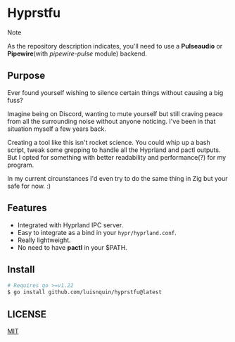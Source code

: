 # Hyprstfu

> [!NOTE]  
> As the repository description indicates, you'll need to use a **Pulseaudio** or **Pipewire**(with *pipewire-pulse* module) backend.


## Purpose

Ever found yourself wishing to silence certain things without causing a big fuss?

Imagine being on Discord, wanting to mute yourself but still craving peace from all
the surrounding noise without anyone noticing. I've been in that situation myself a
few years back.

Creating a tool like this isn't rocket science. You could whip up a bash script,
tweak some grepping to handle all the Hyprland and pactl outputs. But I opted for
something with better readability and performance(?) for my program.

In my current circunstances I'd even try to do the same thing in Zig but your safe for now. :)

## Features

 - Integrated with Hyprland IPC server.
 - Easy to integrate as a bind in your `hypr/hyprland.conf`.
 - Really lightweight.
 - No need to have **pactl** in your $PATH.

## Install

```sh
# Requires go >=v1.22
$ go install github.com/luisnquin/hyprstfu@latest
```

## LICENSE

[MIT](./LICENSE)
